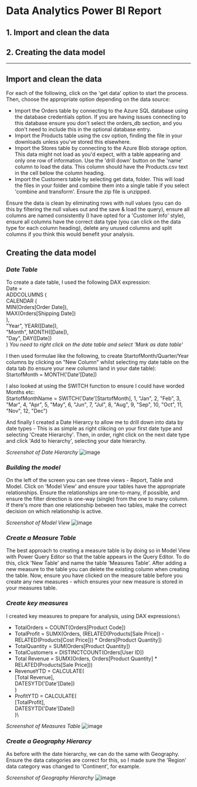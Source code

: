 # Data Analytics Power BI Report

## 1. Import and clean the data
## 2. Creating the data model


----------------------------------------

## Import and clean the data

For each of the following, click on the 'get data' option to start the process. Then, choose the appropriate option depending on the data source:
- Import the Orders table by connecting to the Azure SQL database using the database credentials option. If you are having issues connecting to this database ensure you don't select the orders_db section, and you don't need to include this in the optional database entry.
- Import the Products table using the csv option, finding the file in your downloads unless you've stored this elsewhere.
- Import the Stores table by connecting to the Azure Blob storage option. This data might not load as you'd expect, with a table appearing and only one row of information. Use the 'drill down' button on the 'name' column to load the data. This column should have the Products.csv text in the cell below the column heading.
- Import the Customers table by selecting get data, folder. This will load the files in your folder and combine them into a single table if you select 'combine and transform'. Ensure the zip file is unzipped.

Ensure the data is clean by eliminating rows with null values (you can do this by filtering the null values out and the save & load the query), ensure all columns are named consistently (I have opted for a 'Customer Info' style), ensure all columns have the correct data type (you can click on the data type for each column heading), delete any unused columns and split columns if you think this would benefit your analysis.

## Creating the data model

### *Date Table*
To create a date table, I used the following DAX expression:\
    Date = \
    ADDCOLUMNS (\
        CALENDAR (\
            MIN(Orders[Order Date]),\
            MAX(Orders[Shipping Date])\
        ),\
        "Year", YEAR([Date]),\
        "Month", MONTH([Date]),\
        "Day", DAY([Date])\
    )
*You need to right click on the date table and select 'Mark as date table'*

I then used formulae like the following, to create StartofMonth/Quarter/Year columns by clicking on "New Column" whilst selecting my date table on the data tab (to ensure your new columns land in your date table):\
StartofMonth = MONTH('Date'[Date])

I also looked at using the SWITCH function to ensure I could have worded Months etc:\
StartofMonthName = SWITCH('Date'[StartofMonth], 1, "Jan", 2, "Feb", 3, "Mar", 4, "Apr", 5, "May", 6, "Jun", 7, "Jul", 8, "Aug", 9, "Sep", 10, "Oct", 11, "Nov", 12, "Dec")

And finally I created a Date Hierarcy to allow me to drill down into data by date types - This is as simple as right clikcing on your first date type and selecting 'Create Hierarchy'. Then, in order, right click on the next date type and click 'Add to hierarchy', selecting your date hierarchy.

*Screenshot of Date Hierarchy*
![image](https://github.com/KieMac16/data-analytics-power-bi-report/assets/145379671/2fa66ce6-b745-475b-a0c4-476df7560330)

### *Building the model*
On the left of the screen you can see three views - Report, Table and Model. Click on 'Model View' and ensure your tables have the appropriate relationships. Ensure the relationships are one-to-many, if possible, and ensure the filter direction is one-way (single) from the one to many column. If there's more than one relationship between two tables, make the correct decision on which relationship is active.

*Screenshot of Model View*
![image](https://github.com/KieMac16/data-analytics-power-bi-report/assets/145379671/486dfdaa-43cf-4768-b262-8820dcbf849f)

### *Create a Measure Table*
The best approach to creating a measure table is by doing so in Model View with Power Query Editor so that the table appears in the Query Editor.
To do this, click 'New Table' and name the table 'Measures Table'.
After adding a new measure to the table you can delete the existing column when creating the table.
Now, ensure you have clicked on the measure table before you create any new measures - which ensures your new measure is stored in your measures table.

### *Create key measures*
I created key measures to prepare for analysis, using DAX expressions:\
- TotalOrders = COUNT(Orders[Product Code])
- TotalProfit = SUMX(Orders, (RELATED(Products[Sale Price]) - RELATED(Products[Cost Price])) * Orders[Product Quantity])
- TotalQuantity = SUM(Orders[Product Quantity])
- TotalCustomers = DISTINCTCOUNT(Orders[User ID])
- Total Revenue = SUMX(Orders, Orders[Product Quantity] * RELATED(Products[Sale Price]))
- RevenueYTD = CALCULATE(\
    [Total Revenue],\
    DATESYTD('Date'[Date])\
    )
- ProfitYTD = CALCULATE(\
    [TotalProfit],\
    DATESYTD('Date'[Date])\
)\

*Screenshot of Measures Table*
![image](https://github.com/KieMac16/data-analytics-power-bi-report/assets/145379671/596c86e7-a31c-43ee-b04f-4a6b2d5d71ea)

### *Create a Geography Hierarcy*
As before with the date hierarchy, we can do the same with Geography.
Ensure the data categories are correct for this, so I made sure the 'Region' data category was changed to 'Continent', for example.

*Screenshot of Geography Hierarchy*
![image](https://github.com/KieMac16/data-analytics-power-bi-report/assets/145379671/84a05821-1ffa-4ad1-80de-861987e5f4bc)



